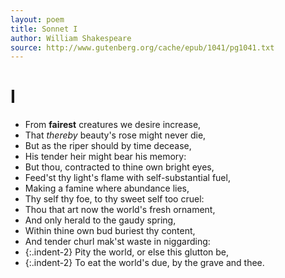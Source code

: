 ```yaml
--- 
layout: poem
title: Sonnet I
author: William Shakespeare
source: http://www.gutenberg.org/cache/epub/1041/pg1041.txt
---
```


# I

  - From **fairest** creatures we desire increase,
  - That _thereby_ beauty's rose might never die,
  - But as the riper should by time decease,
  - His tender heir might bear his memory:
  - But thou, contracted to thine own bright eyes,
  - Feed'st thy light's flame with self-substantial fuel,
  - Making a famine where abundance lies,
  - Thy self thy foe, to thy sweet self too cruel:
  - Thou that art now the world's fresh ornament,
  - And only herald to the gaudy spring,
  - Within thine own bud buriest thy content,
  - And tender churl mak'st waste in niggarding:
  - {:.indent-2} Pity the world, or else this glutton be,
  - {:.indent-2} To eat the world's due, by the grave and thee.
